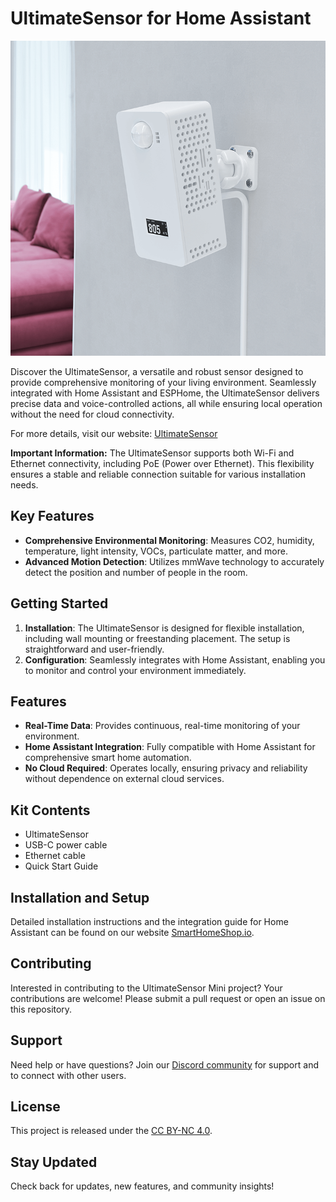 # UltimateSensor for Home Assistant

![UltimateSensor](images/ultimatesensor-inaction-shop.png)

Discover the UltimateSensor, a versatile and robust sensor designed to provide comprehensive monitoring of your living environment. Seamlessly integrated with Home Assistant and ESPHome, the UltimateSensor delivers precise data and voice-controlled actions, all while ensuring local operation without the need for cloud connectivity.

For more details, visit our website: [UltimateSensor](https://ultimatesensor.nl/en)

**Important Information:** The UltimateSensor supports both Wi-Fi and Ethernet connectivity, including PoE (Power over Ethernet). This flexibility ensures a stable and reliable connection suitable for various installation needs.

## Key Features

- **Comprehensive Environmental Monitoring**: Measures CO2, humidity, temperature, light intensity, VOCs, particulate matter, and more.
- **Advanced Motion Detection**: Utilizes mmWave technology to accurately detect the position and number of people in the room.

## Getting Started

1. **Installation**: The UltimateSensor is designed for flexible installation, including wall mounting or freestanding placement. The setup is straightforward and user-friendly.
2. **Configuration**: Seamlessly integrates with Home Assistant, enabling you to monitor and control your environment immediately.

## Features

- **Real-Time Data**: Provides continuous, real-time monitoring of your environment.
- **Home Assistant Integration**: Fully compatible with Home Assistant for comprehensive smart home automation.
- **No Cloud Required**: Operates locally, ensuring privacy and reliability without dependence on external cloud services.

## Kit Contents

- UltimateSensor
- USB-C power cable
- Ethernet cable
- Quick Start Guide

## Installation and Setup

Detailed installation instructions and the integration guide for Home Assistant can be found on our website [SmartHomeShop.io](https://smarthomeshop.io/en).

## Contributing

Interested in contributing to the UltimateSensor Mini project? Your contributions are welcome! Please submit a pull request or open an issue on this repository.

## Support

Need help or have questions? Join our [Discord community](https://smarthomeshop.io/discord) for support and to connect with other users.

## License

This project is released under the [CC BY-NC 4.0](license).

## Stay Updated

Check back for updates, new features, and community insights!